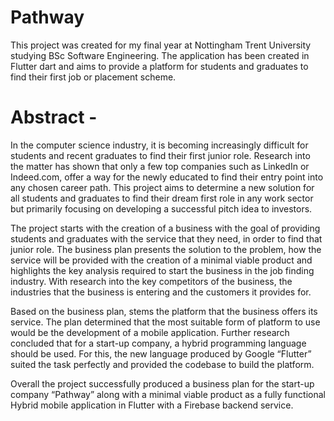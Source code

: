 # Pathway

This project was created for my final year at Nottingham Trent University studying BSc Software Engineering. The application has been created in Flutter dart and aims to provide a platform for students and graduates to find their first job or placement scheme.

# Abstract -

In the computer science industry, it is becoming increasingly difficult for students and recent graduates to find their first junior role. Research into the matter has shown that only a few top companies such as LinkedIn or Indeed.com, offer a way for the newly educated to find their entry point into any chosen career path. This project aims to determine a new solution for all students and graduates to find their dream first role in any work sector but primarily focusing on developing a successful pitch idea to investors.

The project starts with the creation of a business with the goal of providing students and graduates with the service that they need, in order to find that junior role. The business plan presents the solution to the problem, how the service will be provided with the creation of a minimal viable product and highlights the key analysis required to start the business in the job finding industry. With research into the key competitors of the business, the industries that the business is entering and the customers it provides for. 

Based on the business plan, stems the platform that the business offers its service. The plan determined that the most suitable form of platform to use would be the development of a mobile application. Further research concluded that for a start-up company, a hybrid programming language should be used. For this, the new language produced by Google “Flutter” suited the task perfectly and provided the codebase to build the platform. 

Overall the project successfully produced a business plan for the start-up company “Pathway” along with a minimal viable product as a fully functional Hybrid mobile application in Flutter with a Firebase backend service.


